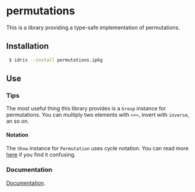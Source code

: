 # permutations

This is a library providing a type-safe implementation of permutations.

## Installation

```bash
 $ idris --install permutations.ipkg
```

## Use

### Tips

The most useful thing this library provides is a `Group` instance for
permutations. You can multiply two elements with `<+>`, invert with `inverse`,
an so on.

#### Notation

The `Show` instance for `Permutation` uses cycle notation. You can read more
[here](http://dlmf.nist.gov/26.13) if you find it confusing.

### Documentation

[Documentation](https://vmchale.github.io/permutations/index.html).

